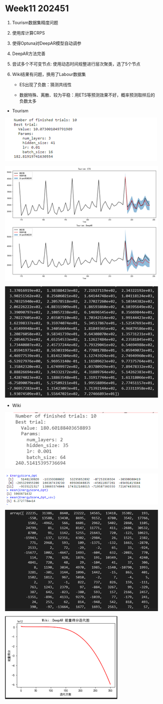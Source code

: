 # Week11 202451

1. Tourism数据集精度问题

2. 使用库计算CRPS

3. 使得Optuna对DeepAR模型自动调参

4. DeepAR方法完善

5. 尝试多个不可变节点: 使用动态时间规整进行层次聚类，选了5个节点

6. Wiki结果有问题，换用了Labour数据集

   * ES出现了负数：猜测共线性

   * 数据特殊、离散、较为平稳：用ETS等预测效果不好，概率预测取样后的负数太多

     

     



* Tourism

![image-20240502172334790](Typora_images/image-20240502172334790.png)

![Base_Forecasts_tourism](Typora_images/Base_Forecasts_tourism.png)

![image-20240508104223606](Typora_images/image-20240508104223606.png)

* Wiki

![image-20240506223146161](Typora_images/image-20240506223146161.png)

![image-20240508024808611](Typora_images/image-20240508024808611.png)

![image-20240508103105738](Typora_images/image-20240508103105738.png)

![image-20240508103831834](Typora_images/image-20240508103831834.png)